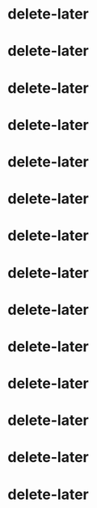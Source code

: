 # delete-later
# delete-later
# delete-later
# delete-later
# delete-later
# delete-later
# delete-later
# delete-later
# delete-later
# delete-later
# delete-later
# delete-later
# delete-later
# delete-later
